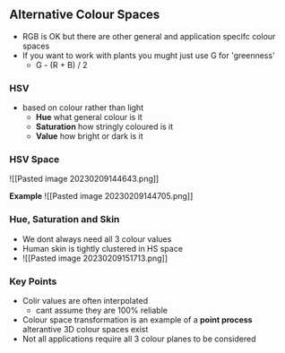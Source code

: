 
## Alternative Colour Spaces 

- RGB is OK but there are other general and application specifc colour spaces 
- If you want to work with plants you mught just use G for 'greenness'
	- G - (R + B) / 2 

### HSV
- based on colour rather than light
	- **Hue** what general colour is it
	- **Saturation** how stringly coloured is it
	- **Value** how bright or dark is it 

### HSV Space 
![[Pasted image 20230209144643.png]]

**Example**
![[Pasted image 20230209144705.png]]

### Hue, Saturation and Skin

- We dont always need all 3 colour values
- Human skin is tightly clustered in HS space
- ![[Pasted image 20230209151713.png]]

### Key Points
- Colir values are often interpolated
	- cant assume they are 100% reliable
- Colour space transformation is an example of a **point process** alterantive 3D colour spaces exist
- Not all applications require all 3 colour planes to be considered 

